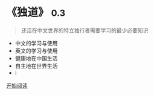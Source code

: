 # 《独道》 <small>0.3</small>

> 还活在中文世界的特立独行者需要学习的最少必要知识

* 中文的学习与使用
* 英文的学习与使用
* 健康地在中国生活
* 自主地在世界生活
* ⦙

[开始阅读](README)
